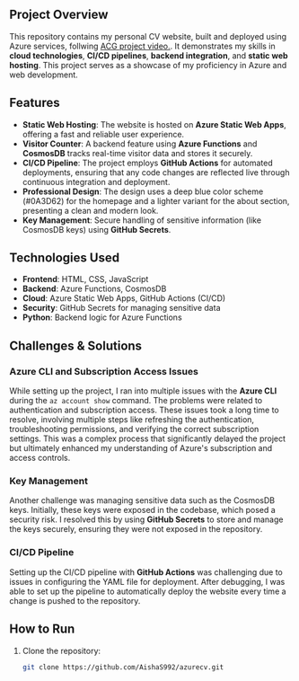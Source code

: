 ## Project Overview

This repository contains my personal CV website, built and deployed using Azure services, follwing [ACG project video.](https://www.youtube.com/watch?v=ieYrBWmkfno&t=470s). It demonstrates my skills in **cloud technologies**, **CI/CD pipelines**, **backend integration**, and **static web hosting**. This project serves as a showcase of my proficiency in Azure and web development.

## Features

- **Static Web Hosting**: The website is hosted on **Azure Static Web Apps**, offering a fast and reliable user experience.
- **Visitor Counter**: A backend feature using **Azure Functions** and **CosmosDB** tracks real-time visitor data and stores it securely.
- **CI/CD Pipeline**: The project employs **GitHub Actions** for automated deployments, ensuring that any code changes are reflected live through continuous integration and deployment.
- **Professional Design**: The design uses a deep blue color scheme (#0A3D62) for the homepage and a lighter variant for the about section, presenting a clean and modern look.
- **Key Management**: Secure handling of sensitive information (like CosmosDB keys) using **GitHub Secrets**.

## Technologies Used

- **Frontend**: HTML, CSS, JavaScript
- **Backend**: Azure Functions, CosmosDB
- **Cloud**: Azure Static Web Apps, GitHub Actions (CI/CD)
- **Security**: GitHub Secrets for managing sensitive data
- **Python**: Backend logic for Azure Functions

## Challenges & Solutions

### Azure CLI and Subscription Access Issues
While setting up the project, I ran into multiple issues with the **Azure CLI** during the `az account show` command. The problems were related to authentication and subscription access. These issues took a long time to resolve, involving multiple steps like refreshing the authentication, troubleshooting permissions, and verifying the correct subscription settings. This was a complex process that significantly delayed the project but ultimately enhanced my understanding of Azure's subscription and access controls.

### Key Management
Another challenge was managing sensitive data such as the CosmosDB keys. Initially, these keys were exposed in the codebase, which posed a security risk. I resolved this by using **GitHub Secrets** to store and manage the keys securely, ensuring they were not exposed in the repository.

### CI/CD Pipeline
Setting up the CI/CD pipeline with **GitHub Actions** was challenging due to issues in configuring the YAML file for deployment. After debugging, I was able to set up the pipeline to automatically deploy the website every time a change is pushed to the repository.

## How to Run

1. Clone the repository:
   ```bash
   git clone https://github.com/AishaS992/azurecv.git

